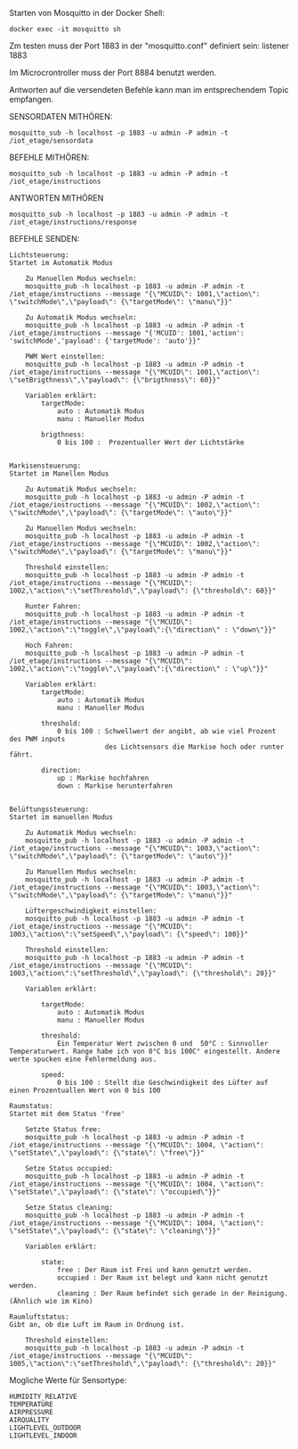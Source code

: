 Starten von Mosquitto in der Docker Shell:

    docker exec -it mosquitto sh

Zm testen muss der Port 1883 in der "mosquitto.conf" definiert sein: 
listener 1883

Im Microcrontroller muss der Port 8884 benutzt werden.

Antworten auf die versendeten Befehle kann man im entsprechendem Topic empfangen.

SENSORDATEN MITHÖREN:

    mosquitto_sub -h localhost -p 1883 -u admin -P admin -t /iot_etage/sensordata

BEFEHLE MITHÖREN:

    mosquitto_sub -h localhost -p 1883 -u admin -P admin -t /iot_etage/instructions

ANTWORTEN MITHÖREN

    mosquitto_sub -h localhost -p 1883 -u admin -P admin -t /iot_etage/instructions/response


BEFEHLE SENDEN:

    Lichtsteuerung:
    Startet im Automatik Modus

        Zu Manuellen Modus wechseln:
        mosquitto_pub -h localhost -p 1883 -u admin -P admin -t /iot_etage/instructions --message "{\"MCUID\": 1001,\"action\": \"switchMode\",\"payload\": {\"targetMode\": \"manu\"}}"

        Zu Automatik Modus wechseln:
        mosquitto_pub -h localhost -p 1883 -u admin -P admin -t /iot_etage/instructions --message "{'MCUID': 1001,'action': 'switchMode','payload': {'targetMode': 'auto'}}"

        PWM Wert einstellen:
        mosquitto_pub -h localhost -p 1883 -u admin -P admin -t /iot_etage/instructions --message "{\"MCUID\": 1001,\"action\": \"setBrigthness\",\"payload\": {\"brigthness\": 60}}"

        Variablen erklärt:
            targetMode:
                auto : Automatik Modus
                manu : Manueller Modus

            brigthness:
                0 bis 100 :  Prozentualler Wert der Lichtstärke
            

    Markisensteuerung:
    Startet im Manellen Modus

        Zu Automatik Modus wechseln:
        mosquitto_pub -h localhost -p 1883 -u admin -P admin -t /iot_etage/instructions --message "{\"MCUID\": 1002,\"action\": \"switchMode\",\"payload\": {\"targetMode\": \"auto\"}}"

        Zu Manuellen Modus wechseln:
        mosquitto_pub -h localhost -p 1883 -u admin -P admin -t /iot_etage/instructions --message "{\"MCUID\": 1002,\"action\": \"switchMode\",\"payload\": {\"targetMode\": \"manu\"}}"

        Threshold einstellen:
        mosquitto_pub -h localhost -p 1883 -u admin -P admin -t /iot_etage/instructions --message "{\"MCUID\": 1002,\"action\":\"setThreshold\",\"payload\": {\"threshold\": 60}}"

        Runter Fahren:
        mosquitto_pub -h localhost -p 1883 -u admin -P admin -t /iot_etage/instructions --message "{\"MCUID\": 1002,\"action\":\"toggle\",\"payload\":{\"direction\" : \"down\"}}"

        Hoch Fahren:
        mosquitto_pub -h localhost -p 1883 -u admin -P admin -t /iot_etage/instructions --message "{\"MCUID\": 1002,\"action\":\"toggle\",\"payload\":{\"direction\" : \"up\"}}"

        Variablen erklärt:
            targetMode:
                auto : Automatik Modus
                manu : Manueller Modus

            threshold:
                0 bis 100 : Schwellwert der angibt, ab wie viel Prozent des PWM inputs 
                            des Lichtsensors die Markise hoch oder runter fährt. 

            direction:
                up : Markise hochfahren
                down : Markise herunterfahren


    Belüftungssteuerung:
    Startet im manuellen Modus

        Zu Automatik Modus wechseln:
        mosquitto_pub -h localhost -p 1883 -u admin -P admin -t /iot_etage/instructions --message "{\"MCUID\": 1003,\"action\": \"switchMode\",\"payload\": {\"targetMode\": \"auto\"}}"

        Zu Manuellen Modus wechseln:
        mosquitto_pub -h localhost -p 1883 -u admin -P admin -t /iot_etage/instructions --message "{\"MCUID\": 1003,\"action\": \"switchMode\",\"payload\": {\"targetMode\": \"manu\"}}"

        Lüftergeschwindigkeit einstellen:
        mosquitto_pub -h localhost -p 1883 -u admin -P admin -t /iot_etage/instructions --message "{\"MCUID\": 1003,\"action\":\"setSpeed\",\"payload\": {\"speed\": 100}}"

        Threshold einstellen:
        mosquitto_pub -h localhost -p 1883 -u admin -P admin -t /iot_etage/instructions --message "{\"MCUID\": 1003,\"action\":\"setThreshold\",\"payload\": {\"threshold\": 20}}"

        Variablen erklärt:

            targetMode:
                auto : Automatik Modus
                manu : Manueller Modus

            threshold:
                Ein Temperatur Wert zwischen 0 und  50°C : Sinnvoller Temperaturwert. Range habe ich von 0°C bis 100C° eingestellt. Andere werte spucken eine Fehlermeldung aus. 

            speed:
                0 bis 100 : Stellt die Geschwindigkeit des Lüfter auf einen Prozentuallen Wert von 0 bis 100

    Raumstatus:
    Startet mit dem Status 'free'

        Setzte Status free:
        mosquitto_pub -h localhost -p 1883 -u admin -P admin -t /iot_etage/instructions --message "{\"MCUID\": 1004, \"action\": \"setState\",\"payload\": {\"state\": \"free\"}}"

        Setze Status occupied:
        mosquitto_pub -h localhost -p 1883 -u admin -P admin -t /iot_etage/instructions --message "{\"MCUID\": 1004, \"action\": \"setState\",\"payload\": {\"state\": \"occupied\"}}"

        Setze Status cleaning:
        mosquitto_pub -h localhost -p 1883 -u admin -P admin -t /iot_etage/instructions --message "{\"MCUID\": 1004, \"action\": \"setState\",\"payload\": {\"state\": \"cleaning\"}}"

        Variablen erklärt:

            state:
                free : Der Raum ist Frei und kann genutzt werden.
                occupied : Der Raum ist belegt und kann nicht genutzt werden.
                cleaning : Der Raum befindet sich gerade in der Reinigung. (Ähnlich wie im Kino)

    Raumluftstatus:
    Gibt an, ob die Luft im Raum in Ordnung ist.

        Threshold einstellen:
        mosquitto_pub -h localhost -p 1883 -u admin -P admin -t /iot_etage/instructions --message "{\"MCUID\": 1005,\"action\":\"setThreshold\",\"payload\": {\"threshold\": 20}}"


            
Mogliche Werte für Sensortype:

    HUMIDITY_RELATIVE
    TEMPERATURE
    AIRPRESSURE
    AIRQUALITY
    LIGHTLEVEL_OUTDOOR
    LIGHTLEVEL_INDOOR
